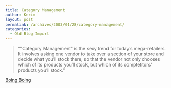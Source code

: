 ```yaml
---
title: Category Management
author: Kerim
layout: post
permalink: /archives/2003/01/28/category-management/
categories:
  - Old Blog Import
---
```


>   &#8220;"Category Management" is the sexy trend for today&#8217;s mega-retailers. It involves asking one vendor to take over a section of your store and decide what you&#8217;ll stock there, so that the vendor not only chooses which of its products you&#8217;ll stock, but which of its comptetitors&#8217; products you&#8217;ll stock.&#8221;


<a href="http://boingboing.net/" onclick="_gaq.push(['_trackEvent', 'outbound-article', 'http://boingboing.net/', 'Boing Boing']);" >Boing Boing</a>

